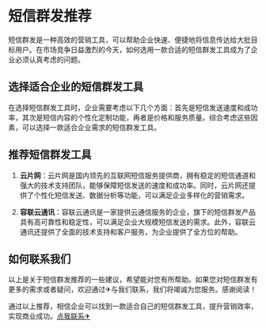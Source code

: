# 短信群发推荐

短信群发是一种高效的营销工具，可以帮助企业快速、便捷地将信息传达给大批目标用户。在市场竞争日益激烈的今天，如何选用一款合适的短信群发工具成为了企业必须认真考虑的问题。

## 选择适合企业的短信群发工具

在选择短信群发工具时，企业需要考虑以下几个方面：首先是短信发送速度和成功率，其次是短信内容的个性化定制功能，再者是价格和服务质量。综合考虑这些因素，可以选择一款适合企业需求的短信群发工具。

## 推荐短信群发工具

1. **云片网**：云片网是国内领先的互联网短信服务提供商，拥有稳定的短信通道和强大的技术支持团队，能够保障短信发送的速度和成功率。同时，云片网还提供了个性化短信发送、数据分析等功能，可以满足企业多样化的营销需求。

2. **容联云通讯**：容联云通讯是一家提供云通信服务的企业，旗下的短信群发产品具有高可靠性和稳定性，可以满足企业大规模短信发送的需求。此外，容联云通讯还提供了全面的技术支持和客户服务，为企业提供了全方位的帮助。

## 如何联系我们

以上是关于短信群发推荐的一些建议，希望能对您有所帮助。如果您对短信群发有更多的需求或者疑问，欢迎通过✈与我们联系，我们将竭诚为您服务。感谢阅读！

通过以上推荐，相信企业可以找到一款适合自己的短信群发工具，提升营销效率，实现商业成功。[点我联系✈](https://www.G208.com)